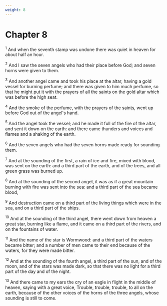 ```yaml
---
weight: 8
---
```


# Chapter 8

<sup>1</sup> And when the seventh stamp was undone there was quiet in heaven for about half an hour. 

<sup>2</sup> And I saw the seven angels who had their place before God; and seven horns were given to them. 

<sup>3</sup> And another angel came and took his place at the altar, having a gold vessel for burning perfume; and there was given to him much perfume, so that he might put it with the prayers of all the saints on the gold altar which was before the high seat. 

<sup>4</sup> And the smoke of the perfume, with the prayers of the saints, went up before God out of the angel's hand. 

<sup>5</sup> And the angel took the vessel; and he made it full of the fire of the altar, and sent it down on the earth: and there came thunders and voices and flames and a shaking of the earth. 

<sup>6</sup> And the seven angels who had the seven horns made ready for sounding them. 

<sup>7</sup> And at the sounding of the first, a rain of ice and fire, mixed with blood, was sent on the earth: and a third part of the earth, and of the trees, and all green grass was burned up. 

<sup>8</sup> And at the sounding of the second angel, it was as if a great mountain burning with fire was sent into the sea: and a third part of the sea became blood, 

<sup>9</sup> And destruction came on a third part of the living things which were in the sea, and on a third part of the ships. 

<sup>10</sup> And at the sounding of the third angel, there went down from heaven a great star, burning like a flame, and it came on a third part of the rivers, and on the fountains of water. 

<sup>11</sup> And the name of the star is Wormwood: and a third part of the waters became bitter; and a number of men came to their end because of the waters, for they were made bitter. 

<sup>12</sup> And at the sounding of the fourth angel, a third part of the sun, and of the moon, and of the stars was made dark, so that there was no light for a third part of the day and of the night. 

<sup>13</sup> And there came to my ears the cry of an eagle in flight in the middle of heaven, saying with a great voice, Trouble, trouble, trouble, to all on the earth, because of the other voices of the horns of the three angels, whose sounding is still to come. 


